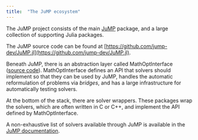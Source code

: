 ```yaml
---
title:  "The JuMP ecosystem"
---
```


The JuMP project consists of the main [JuMP](https://github.com/juliaopt/JuMP.jl)
package, and a large collection of supporting Julia packages.

The JuMP source code can be found at [https://github.com/jump-dev/JuMP.jl](https://github.com/jump-dev/JuMP.jl).

Beneath JuMP, there is an abstraction layer called MathOptInterface ([source code](https://github.com/jump-dev/MathOptInterface.jl)). MathOptInterface defines an API that solvers
should implement so that they can be used by JuMP, handles the automatic
reformulation of problems via _bridges_, and has a large infrastructure for
automatically testing solvers.

At the bottom of the stack, there are solver wrappers. These packages wrap the
solvers, which are often written in C or C++, and implement the API defined by
MathOptInterface.

A non-exhaustive list of solvers available through JuMP is available in the
[JuMP documentation](https://jump.dev/JuMP.jl/stable/installation/#Getting-Solvers-1).
